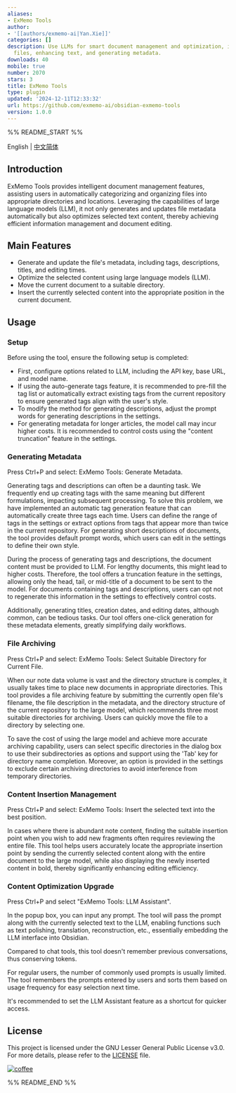 ```yaml
---
aliases:
- ExMemo Tools
author:
- '[[authors/exmemo-ai|Yan.Xie]]'
categories: []
description: Use LLMs for smart document management and optimization, including relocating
  files, enhancing text, and generating metadata.
downloads: 40
mobile: true
number: 2070
stars: 3
title: ExMemo Tools
type: plugin
updated: '2024-12-11T12:33:32'
url: https://github.com/exmemo-ai/obsidian-exmemo-tools
version: 1.0.0
---
```


%% README_START %%

English | [中文简体](https://github.com/exmemo-ai/obsidian-exmemo-tools/blob/master/README_cn.md)

## Introduction

ExMemo Tools provides intelligent document management features, assisting users in automatically categorizing and organizing files into appropriate directories and locations. Leveraging the capabilities of large language models (LLM), it not only generates and updates file metadata automatically but also optimizes selected text content, thereby achieving efficient information management and document editing.

## Main Features

* Generate and update the file's metadata, including tags, descriptions, titles, and editing times.
* Optimize the selected content using large language models (LLM).
* Move the current document to a suitable directory.
* Insert the currently selected content into the appropriate position in the current document.

## Usage

### Setup

Before using the tool, ensure the following setup is completed:

* First, configure options related to LLM, including the API key, base URL, and model name.
* If using the auto-generate tags feature, it is recommended to pre-fill the tag list or automatically extract existing tags from the current repository to ensure generated tags align with the user's style.
* To modify the method for generating descriptions, adjust the prompt words for generating descriptions in the settings.
* For generating metadata for longer articles, the model call may incur higher costs. It is recommended to control costs using the "content truncation" feature in the settings.

### Generating Metadata

Press Ctrl+P and select: ExMemo Tools: Generate Metadata.

Generating tags and descriptions can often be a daunting task. We frequently end up creating tags with the same meaning but different formulations, impacting subsequent processing. To solve this problem, we have implemented an automatic tag generation feature that can automatically create three tags each time. Users can define the range of tags in the settings or extract options from tags that appear more than twice in the current repository. For generating short descriptions of documents, the tool provides default prompt words, which users can edit in the settings to define their own style.

During the process of generating tags and descriptions, the document content must be provided to LLM. For lengthy documents, this might lead to higher costs. Therefore, the tool offers a truncation feature in the settings, allowing only the head, tail, or mid-title of a document to be sent to the model. For documents containing tags and descriptions, users can opt not to regenerate this information in the settings to effectively control costs.

Additionally, generating titles, creation dates, and editing dates, although common, can be tedious tasks. Our tool offers one-click generation for these metadata elements, greatly simplifying daily workflows.

### File Archiving

Press Ctrl+P and select: ExMemo Tools: Select Suitable Directory for Current File.

When our note data volume is vast and the directory structure is complex, it usually takes time to place new documents in appropriate directories. This tool provides a file archiving feature by submitting the currently open file's filename, the file description in the metadata, and the directory structure of the current repository to the large model, which recommends three most suitable directories for archiving. Users can quickly move the file to a directory by selecting one.

To save the cost of using the large model and achieve more accurate archiving capability, users can select specific directories in the dialog box to use their subdirectories as options and support using the 'Tab' key for directory name completion. Moreover, an option is provided in the settings to exclude certain archiving directories to avoid interference from temporary directories.

### Content Insertion Management

Press Ctrl+P and select: ExMemo Tools: Insert the selected text into the best position.

In cases where there is abundant note content, finding the suitable insertion point when you wish to add new fragments often requires reviewing the entire file. This tool helps users accurately locate the appropriate insertion point by sending the currently selected content along with the entire document to the large model, while also displaying the newly inserted content in bold, thereby significantly enhancing editing efficiency.

### Content Optimization Upgrade

Press Ctrl+P and select "ExMemo Tools: LLM Assistant".

In the popup box, you can input any prompt. The tool will pass the prompt along with the currently selected text to the LLM, enabling functions such as text polishing, translation, reconstruction, etc., essentially embedding the LLM interface into Obsidian.

Compared to chat tools, this tool doesn't remember previous conversations, thus conserving tokens.

For regular users, the number of commonly used prompts is usually limited. The tool remembers the prompts entered by users and sorts them based on usage frequency for easy selection next time.

It's recommended to set the LLM Assistant feature as a shortcut for quicker access.

## License

This project is licensed under the GNU Lesser General Public License v3.0. For more details, please refer to the [LICENSE](./LICENSE) file.

[![coffee](https://img.buymeacoffee.com/button-api/?text=Buy%20me%20a%20coffee&emoji=%E2%98%95&slug=windingblack&button_colour=FFDD00&font_colour=000000&font_family=Comic&outline_colour=000000&coffee_colour=ffffff)](https://buymeacoffee.com/xieyan0811y)

%% README_END %%